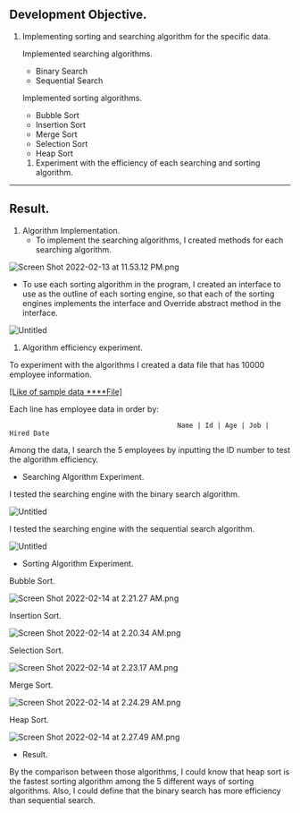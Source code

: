## Development Objective.

1. Implementing sorting and searching algorithm for the specific data.
    
    Implemented searching algorithms.
    
    - Binary Search
    - Sequential Search
    
    Implemented sorting algorithms.
    
    - Bubble Sort
    - Insertion Sort
    - Merge Sort
    - Selection Sort
    - Heap Sort
    1. Experiment with the efficiency of each searching and sorting algorithm.

---

## Result.

1. Algorithm Implementation.
    - To implement the searching algorithms, I created methods for each searching algorithm.

![Screen Shot 2022-02-13 at 11.53.12 PM.png](Algorithm%20%20fc1a6/Screen_Shot_2022-02-13_at_11.53.12_PM.png)

- To use each sorting algorithm in the program, I created an interface to use as the outline of each sorting engine, so that each of the sorting engines implements the interface and Override abstract method in the interface.

![Untitled](Algorithm%20%20fc1a6/Untitled.png)

1. Algorithm efficiency experiment.

To experiment with the algorithms I created a data file that has 10000 employee information.

[[Like of  sample data ****File]](https://github.com/spencerkwon92/Algorithm_Implementation/blob/main/largeData.txt) 

Each line has employee data in order by:

                                              Name | Id | Age | Job | Hired Date

Among the data, I search the 5 employees by inputting the ID number to test the algorithm efficiency.

- Searching Algorithm Experiment.

I tested the searching engine with the binary search algorithm.

![Untitled](Algorithm%20%20fc1a6/Untitled%201.png)

I tested the searching engine with the sequential search algorithm.

![Untitled](Algorithm%20%20fc1a6/Untitled%202.png)

- Sorting Algorithm Experiment.

Bubble Sort.

![Screen Shot 2022-02-14 at 2.21.27 AM.png](Algorithm%20%20fc1a6/Screen_Shot_2022-02-14_at_2.21.27_AM.png)

Insertion Sort.

![Screen Shot 2022-02-14 at 2.20.34 AM.png](Algorithm%20%20fc1a6/Screen_Shot_2022-02-14_at_2.20.34_AM.png)

Selection Sort.

![Screen Shot 2022-02-14 at 2.23.17 AM.png](Algorithm%20%20fc1a6/Screen_Shot_2022-02-14_at_2.23.17_AM.png)

Merge Sort.

![Screen Shot 2022-02-14 at 2.24.29 AM.png](Algorithm%20%20fc1a6/Screen_Shot_2022-02-14_at_2.24.29_AM.png)

Heap Sort.

![Screen Shot 2022-02-14 at 2.27.49 AM.png](Algorithm%20%20fc1a6/Screen_Shot_2022-02-14_at_2.27.49_AM.png)

- Result.

By the comparison between those algorithms, I could know that heap sort is the fastest sorting algorithm among the 5 different ways of sorting algorithms. Also, I could define that the binary search has more efficiency than sequential search.
